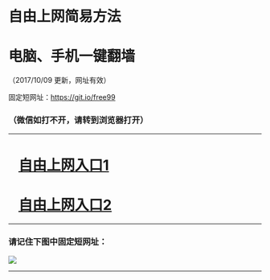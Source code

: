 ﻿# 自由上网简易方法

# 电脑、手机一键翻墙

（2017/10/09 更新，网址有效）

固定短网址：https://git.io/free99

### （微信如打不开，请转到浏览器打开）


***





# &nbsp;&nbsp; <a href="http://ft614415037.fwq-tz-1001.info/fwqtz01.html?t=100900120528 " target="_blank">自由上网入口1</a>
# &nbsp;&nbsp; <a href="http://ft13983383.fwq-tz-1002.info/fwqtz02.html?t=100900129034 " target="_blank">自由上网入口2</a>
***

### 请记住下图中固定短网址：

<img src="https://s3-us-west-2.amazonaws.com/fwq-1001/yjfq-20170905okok.png" /> 


***


